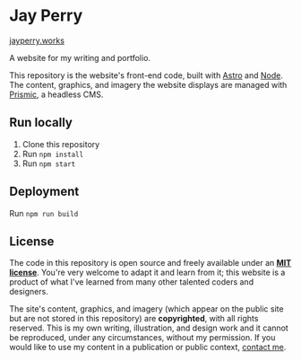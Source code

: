 # Jay Perry
[jayperry.works](http://jayperry.works)

A website for my writing and portfolio. 

This repository is the website's front-end code, built with [Astro](https://astro.build) and [Node](https://nodejs.org). The content, graphics, and imagery the website displays are managed with [Prismic](https://prismic.io), a headless CMS.

## Run locally
1. Clone this repository
2. Run `npm install`
3. Run `npm start`

## Deployment
Run `npm run build`

## License
The code in this repository is open source and freely available under an **[MIT license]()**. You're very welcome to adapt it and learn from it; this website is a product of what I've learned from many other talented coders and designers.

The site's content, graphics, and imagery (which appear on the public site but are not stored in this repository) are **copyrighted**, with all rights reserved. This is my own writing, illustration, and design work and it cannot be reproduced, under any circumstances, without my permission. If you would like to use my content in a publication or public context, [contact me](mailto:hi@jayperryworks.com).
